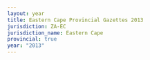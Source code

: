 ```yaml
---
layout: year
title: Eastern Cape Provincial Gazettes 2013
jurisdiction: ZA-EC
jurisdiction_name: Eastern Cape
provincial: true
year: "2013"
---
```


